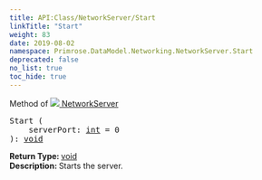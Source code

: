 ```yaml
---
title: API:Class/NetworkServer/Start
linkTitle: "Start"
weight: 83
date: 2019-08-02
namespace: Primrose.DataModel.Networking.NetworkServer.Start
deprecated: false
no_list: true
toc_hide: true
---
```

Method of <a href="/docs/api-reference/Class/NetworkServer"><img src="/icons/silk/server_network.png"/>&nbsp;NetworkServer</a>
<pre class="method-declaration">
Start (
    serverPort: <a class="type" href="/docs/api-reference/System/Primitives#int32">int</a> = <a class="default-param int-param">0</a>
): <a class="type" href="/docs/api-reference/System/void">void</a></pre>
<b>Return Type: </b>
<a class="type" href="/docs/api-reference/System/void">void</a>
<br/>
<b>Description: </b>
Starts the server.

